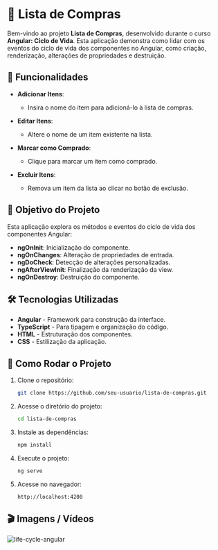 # 🛒 Lista de Compras

Bem-vindo ao projeto **Lista de Compras**, desenvolvido durante o curso **Angular: Ciclo de Vida**. Esta aplicação demonstra como lidar com os eventos do ciclo de vida dos componentes no Angular, como criação, renderização, alterações de propriedades e destruição. 


## 🚀 Funcionalidades

- **Adicionar Itens**:
  - Insira o nome do item para adicioná-lo à lista de compras.

- **Editar Itens**:
  - Altere o nome de um item existente na lista.

- **Marcar como Comprado**:
  - Clique para marcar um item como comprado.

- **Excluir Itens**:
  - Remova um item da lista ao clicar no botão de exclusão.


## 🎯 Objetivo do Projeto

Esta aplicação explora os métodos e eventos do ciclo de vida dos componentes Angular:
- **ngOnInit**: Inicialização do componente.
- **ngOnChanges**: Alteração de propriedades de entrada.
- **ngDoCheck**: Detecção de alterações personalizadas.
- **ngAfterViewInit**: Finalização da renderização da view.
- **ngOnDestroy**: Destruição do componente.


## 🛠️ Tecnologias Utilizadas

- **Angular** - Framework para construção da interface.
- **TypeScript** - Para tipagem e organização do código.
- **HTML** - Estruturação dos componentes.
- **CSS** - Estilização da aplicação.


## 📂 Como Rodar o Projeto

1. Clone o repositório:
   ```bash
   git clone https://github.com/seu-usuario/lista-de-compras.git
   ```

2. Acesse o diretório do projeto:
   ```bash
   cd lista-de-compras
   ```

3. Instale as dependências:
   ```bash
   npm install
   ```

4. Execute o projeto:
   ```bash
   ng serve
   ```

5. Acesse no navegador:
   ```
   http://localhost:4200
   ```

## 🎬 Imagens / Vídeos

![life-cycle-angular](https://github.com/user-attachments/assets/0ab2d72c-c932-4f70-af05-b3a6422c2b32)

